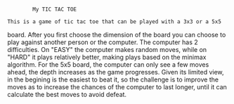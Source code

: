 			My TIC TAC TOE
	
	This is a game of tic tac toe that can be played with a 3x3 or a 5x5
board. After you first choose the dimension of the board you can choose to play
against another person or the computer.
	The computer has 2 difficulties. On "EASY" the computer makes random
moves, while on "HARD" it plays relatively better, making plays based on the
minimax algorithm. For the 5x5 board, the computer can only see a few moves
ahead, the depth increases as the game progresses. Given its limited view, in
the begining is the easiest to beat it, so the challenge is to improve the
moves as to increase the chances of the computer to last longer, until it can
calculate the best moves to avoid defeat.
